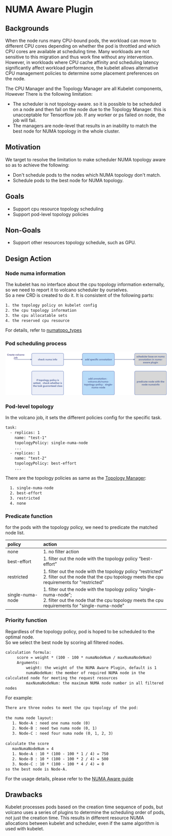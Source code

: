 # NUMA Aware Plugin

## Backgrounds

When the node runs many CPU-bound pods, the workload can move to different CPU cores depending on whether the pod is throttled and which CPU cores are available at scheduling time.  Many workloads are not sensitive to this migration and thus work fine without any intervention. However, in workloads where CPU cache affinity and scheduling latency significantly affect workload performance, the kubelet allows alternative CPU management policies to determine some placement preferences on the node.

The CPU Manager and the Topology Manager are all Kubelet components, However There is the following limitation:
  
  - The scheduler is not topology-aware. so it is possible to be scheduled on a node and then fail on the node due to the Topology Manager. this is unacceptable for Tensorflow job. If any worker or ps failed on node, the job will fail.
  - The managers are node-level that results in an inability to match the best node for NUMA topology in the whole cluster.

## Motivation

We target to resolve the limitation to make scheduler NUMA topology aware so as to achieve the following:
    
   - Don't schedule pods to the nodes which NUMA topology don't match. 
   - Schedule pods to the best node for NUMA topology.
## Goals
 - Support cpu resource topology scheduling
 - Support pod-level topology policies

## Non-Goals
 - Support other resources topology schedule, such as GPU.
 

## Design Action

### Node numa information

The kubelet has no interface about the cpu topology information externally, so we need to report it to volcano scheduler by ourselves. <br> So a new CRD is created to do it.
It is consistent of the following parts:
````
1. the topology policy on kubelet config
2. the cpu topology information
3. the cpu allocatable sets
4. the reserved cpu resource
````
For details, refer to [numatopo_types](https://github.com/volcano-sh/apis/blob/master/pkg/apis/nodeinfo/v1alpha1/numatopo_types.go)


### Pod scheduling process

![](./images/numa-aware-process.png) 


### Pod-level topology
In the volcano job, it sets the different policies config for the specific task.
```
task:
  - replicas: 1
    name: "test-1"
    topologyPolicy: single-numa-node
    ...
  - replicas: 1
    name: "test-2"
    topologyPolicy: best-effort
    ...
```
There are the topology policies as same as the [Topology Manager](https://kubernetes.io/docs/tasks/administer-cluster/topology-manager/):
```
  1. single-numa-node
  2. best-effort
  3. restricted
  4. none
```

### Predicate function

for the pods with the topology policy, we need to predicate the matched node list.

| policy | action |
| :----   | :---- |
| none   | 1. no filter action |
| best-effort | 1. filter out the node with the topology policy “best-effort”|
| restricted | 1.	filter out the node with the topology policy “restricted” <br> 2.	filter out the node that the cpu topology meets the cpu requirements for "restricted" | 
| single-numa-node | 1.	filter out the node with the topology policy “single-numa-node”;  <br> 2. filter out the node that the cpu topology meets the cpu requirements for "single-numa-node" |

### Priority function

Regardless of the topology policy, pod is hoped to be scheduled to the optimal node. <br>
So we select the best node by scoring all filtered nodes.
```
calculation formula:
     score = weight * (100 - 100 * numaNodeNum / maxNumaNodeNum)
     Arguments: 
         weight: the weight of the NUMA Aware Plugin, default is 1
         numaNodeNum: the member of required NUMA node in the calculated node for meeting the request resources
         maxNumaNodeNum: the maximum NUMA node number in all filtered nodes
```

For example:

```
There are three nodes to meet the cpu topology of the pod:

the numa node layout:
   1. Node-A : need one numa node (0)
   2. Node-B : need two numa node (0, 1)
   3. Node-C : need four numa node (0, 1, 2, 3)

calculate the score 
   maxNumaNodeNum = 4
   1. Node-A : 10 * (100 - 100 * 1 / 4) = 750
   2. Node-B : 10 * (100 - 100 * 2 / 4) = 500
   3. Node-C : 10 * (100 - 100 * 4 / 4) = 0
so the best node is Node-A.

``` 

For the usage details, please refer to the [NUMA Aware guide](../user-guide/how_to_use_numa_aware.md)
## Drawbacks

Kubelet processes pods based on the creation time sequence of pods, but volcano uses a series of plugins to determine the scheduling order of pods, not just the creation time. This results in different resource NUMA allocations between kubelet and scheduler, even if the same algorithm is used with kubelet.




 


